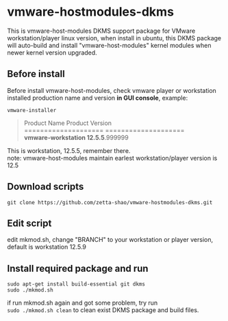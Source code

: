 # vmware-hostmodules-dkms
This is vmware-host-modules DKMS support package for VMware workstation/player linux version, when install in ubuntu, this DKMS package will auto-build and install "vmware-host-modules" kernel modules when newer kernel version upgraded.

## Before install
Before install vmware-host-modules, check vmware player or workstation installed production name and version **in GUI console**, example:

`vmware-installer`
> Product Name         Product Version<br>
> ==================== ====================<br>
> **vmware-workstation   12.5.5**.999999<br>

This is workstation, 12.5.5, remember there.<br>
note: vmware-host-modules maintain earlest workstation/player version is 12.5

## Download scripts
`git clone https://github.com/zetta-shao/vmware-hostmodules-dkms.git`

## Edit script
edit mkmod.sh, change "BRANCH" to your workstation or player version, default is workstation 12.5.9

## Install required package and run
`sudo apt-get install build-essential git dkms`<br>
`sudo ./mkmod.sh`

if run mkmod.sh again and got some problem, try run<br>
`sudo ./mkmod.sh clean`
to clean exist DKMS package and build files.
